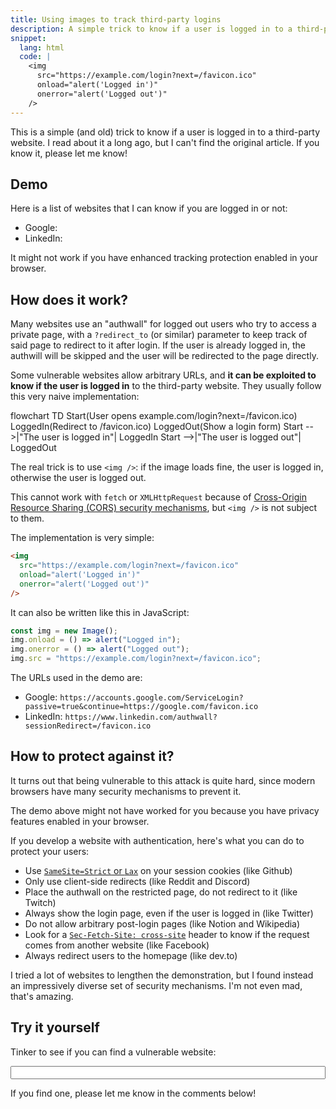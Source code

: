 ```yaml
---
title: Using images to track third-party logins
description: A simple trick to know if a user is logged in to a third-party website.
snippet:
  lang: html
  code: |
    <img
      src="https://example.com/login?next=/favicon.ico"
      onload="alert('Logged in')"
      onerror="alert('Logged out')"
    />
---
```


<script>
  import Mermaid from '$lib/Mermaid.svelte';
  import Tldr from '$lib/Tldr.svelte';
  import Tracker from './Tracker.svelte';

  let src = 'https://accounts.google.com/ServiceLogin?passive=true&continue=https://google.com/favicon.ico'
</script>

<Tldr>
This is a simple (and old) trick to know if a user is logged in to a third-party website. I read about it a long ago, but I can't find the original article. If you know it, please let me know!
</Tldr>

## Demo

Here is a list of websites that I can know if you are logged in or not:

<ul>
  <li>Google: <Tracker name="Google" src="https://accounts.google.com/ServiceLogin?passive=true&continue=https://google.com/favicon.ico" /></li>
  <li>LinkedIn: <Tracker name="LinkedIn" src="https://www.linkedin.com/authwall?sessionRedirect=/favicon.ico" /></li>
</ul>

It might not work if you have enhanced tracking protection enabled in your browser.

## How does it work?

Many websites use an "authwall" for logged out users who try to access a private page, with a `?redirect_to` (or similar) parameter to keep track of said page to redirect to it after login. If the user is already logged in, the authwill will be skipped and the user will be redirected to the page directly.

Some vulnerable websites allow arbitrary URLs, and **it can be exploited to know if the user is logged in** to the third-party website. They usually follow this very naive implementation:

<Mermaid>
  flowchart TD
    Start(User opens example.com/login?next=/favicon.ico)
    LoggedIn(Redirect to /favicon.ico)
    LoggedOut(Show a login form)
    Start -->|"The user is logged in"| LoggedIn
    Start -->|"The user is logged out"| LoggedOut
</Mermaid>

The real trick is to use `<img />`: if the image loads fine, the user is logged in, otherwise the user is logged out.

This cannot work with `fetch` or `XMLHttpRequest` because of [Cross-Origin Resource Sharing (CORS) security mechanisms](https://developer.mozilla.org/en-US/docs/Web/HTTP/CORS#what_requests_use_cors), but `<img />` is not subject to them.

The implementation is very simple:

```html
<img
  src="https://example.com/login?next=/favicon.ico"
  onload="alert('Logged in')"
  onerror="alert('Logged out')"
/>
```

It can also be written like this in JavaScript:

```js
const img = new Image();
img.onload = () => alert("Logged in");
img.onerror = () => alert("Logged out");
img.src = "https://example.com/login?next=/favicon.ico";
```

The URLs used in the demo are:

- Google: `https://accounts.google.com/ServiceLogin?passive=true&continue=https://google.com/favicon.ico`
- LinkedIn: `https://www.linkedin.com/authwall?sessionRedirect=/favicon.ico`

## How to protect against it?

It turns out that being vulnerable to this attack is quite hard, since modern browsers have many security mechanisms to prevent it.

The demo above might not have worked for you because you have privacy features enabled in your browser.

If you develop a website with authentication, here's what you can do to protect your users:

- Use [`SameSite=Strict` or `Lax`](https://developer.mozilla.org/en-US/docs/Web/HTTP/Headers/Set-Cookie#samesitesamesite-value) on your session cookies (like Github)
- Only use client-side redirects (like Reddit and Discord)
- Place the authwall on the restricted page, do not redirect to it (like Twitch)
- Always show the login page, even if the user is logged in (like Twitter)
- Do not allow arbitrary post-login pages (like Notion and Wikipedia)
- Look for a [`Sec-Fetch-Site: cross-site`](https://developer.mozilla.org/en-US/docs/Web/HTTP/Headers/Sec-Fetch-Site) header to know if the request comes from another website (like Facebook)
- Always redirect users to the homepage (like dev.to)

I tried a lot of websites to lengthen the demonstration, but I found instead an impressively diverse set of security mechanisms. I'm not even mad, that's amazing.

## Try it yourself

Tinker to see if you can find a vulnerable website:

<p>
<label><input bind:value={src} style="width:100%" />
<Tracker {src} /></label>
</p>

If you find one, please let me know in the comments below!
